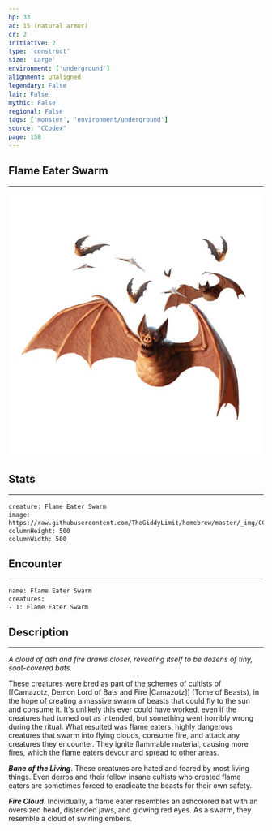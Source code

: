 ```yaml
---
hp: 33
ac: 15 (natural armor)
cr: 2
initiative: 2
type: 'construct'    
size: 'Large'
environment: ['underground']
alignment: unaligned
legendary: False
lair: False
mythic: False
regional: False
tags: ['monster', 'environment/underground']
source: "CCodex"
page: 158
---
```


## Flame Eater Swarm
---

![|600](https://raw.githubusercontent.com/TheGiddyLimit/homebrew/master/_img/CCodex/flameeaterswarm.jpg)

## Stats
---

```statblock
creature: Flame Eater Swarm
image: https://raw.githubusercontent.com/TheGiddyLimit/homebrew/master/_img/CCodex/flameeaterswarm_token.png
columnHeight: 500
columnWidth: 500
```

## Encounter
---

```encounter-table
name: Flame Eater Swarm
creatures:
- 1: Flame Eater Swarm
```

## Description
---
_A cloud of ash and fire draws closer, revealing itself to be dozens of tiny, soot-covered bats._

These creatures were bred as part of the schemes of cultists of [[Camazotz, Demon Lord of Bats and Fire \|Camazotz]] (Tome of Beasts), in the hope of creating a massive swarm of beasts that could fly to the sun and consume it. It's unlikely this ever could have worked, even if the creatures had turned out as intended, but something went horribly wrong during the ritual. What resulted was flame eaters: highly dangerous creatures that swarm into flying clouds, consume fire, and attack any creatures they encounter. They ignite flammable material, causing more fires, which the flame eaters devour and spread to other areas.

**_Bane of the Living_**. These creatures are hated and feared by most living things. Even derros and their fellow insane cultists who created flame eaters are sometimes forced to eradicate the beasts for their own safety.


**_Fire Cloud_**. Individually, a flame eater resembles an ashcolored bat with an oversized head, distended jaws, and glowing red eyes. As a swarm, they resemble a cloud of swirling embers.






